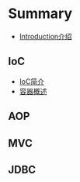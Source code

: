 # Summary

* [Introduction介绍](README.md)

## IoC

* [IoC简介](ioc/ioc-1.md)
* [容器概述](ioc/rong-qi-gai-shu.md)

## AOP

## MVC

## JDBC

